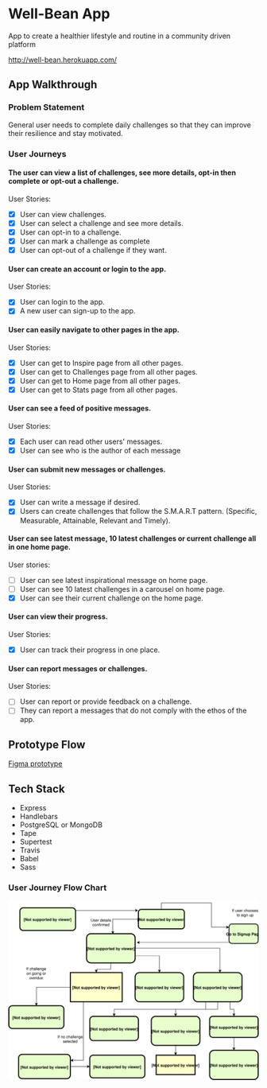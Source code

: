 # Well-Bean App
App to create a healthier lifestyle and routine in a community driven platform

http://well-bean.herokuapp.com/

## App Walkthrough

### Problem Statement

General user needs to complete daily challenges so that they can improve their resilience and stay motivated.

### User Journeys

#### The user can view a list of challenges, see more details, opt-in then complete or opt-out a challenge.
User Stories:
* [x] User can view challenges.
* [x] User can select a challenge and see more details.
* [x] User can opt-in to a challenge.
* [x] User can mark a challenge as complete
* [x] User can opt-out of a challenge if they want.

#### User can create an account or login to the app.
User Stories:
* [x] User can login to the app.
* [x] A new user can sign-up to the app.

#### User can easily navigate to other pages in the app.
User Stories:
* [x] User can get to Inspire page from all other pages.
* [x] User can get to Challenges page from all other pages.
* [x] User can get to Home page from all other pages.
* [x] User can get to Stats page from all other pages.

#### User can see a feed of positive messages.
User Stories:
* [x] Each user can read other users' messages.
* [x] User can see who is the author of each message

#### User can submit new messages or challenges.
User Stories:
* [x] User can write a message if desired.
* [x] Users can create challenges that follow the S.M.A.R.T pattern. (Specific, Measurable, Attainable, Relevant and Timely).

#### User can see latest message, 10 latest challenges or current challenge all in one home page.
User stories:
* [ ] User can see latest inspirational message on home page.
* [ ] User can see 10 latest challenges in a carousel on home page.
* [x] User can see their current challenge on the home page.

#### User can view their progress.
User Stories:
* [x] User can track their progress in one place.

#### User can report messages or challenges.
User Stories:
* [ ] User can report or provide feedback on a challenge.
* [ ] They can report a messages that do not comply with the ethos of the app.

## Prototype Flow
[Figma prototype](https://www.figma.com/file/JqtTX7hSQDNm6bezlf6w9SnE/Be-Well?node-id=80%3A169)

## Tech Stack

* Express
* Handlebars
* PostgreSQL or MongoDB
* Tape
* Supertest
* Travis
* Babel
* Sass

### User Journey Flow Chart

![Flow Chart](https://github.com/fac-13/BeWell/blob/master/BeWell.svg)


 
